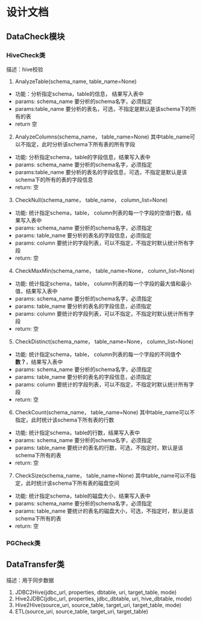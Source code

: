 # 设计文档


## DataCheck模块

### HiveCheck类
描述：hive校验

1.  AnalyzeTable(schema_name, table_name=None)  
+ 功能：分析指定schema，table的信息， 结果写入表中
+ params: schema_name 要分析的schema名字，必须指定
+ params:table_name 要分析的表名，可选，不指定是默认是该schema下的所有的表
+ return 空
2. AnalyzeColumns(schema_name， table_name=None) 其中table_name可以不指定，此时分析该schema下所有表的所有字段
+ 功能: 分析指定schema，table的字段信息，结果写入表中
+ params: schema_name 要分析的schema名字，必须指定
+ params:table_name 要分析的表名的字段信息，可选，不指定是默认是该schema下的所有的表的字段信息
+ return: 空
3. CheckNull(schema_name， table_name， column_list=None) 
+ 功能: 统计指定schema，table， column列表的每一个字段的空值行数，结果写入表中
+ params: schema_name 要分析的schema名字，必须指定
+ params: table_name 要分析的表名的字段信息，必须指定
+ params: column 要统计的字段列表，可以不指定，不指定时默认统计所有字段
+ return: 空
4. CheckMaxMin(schema_name， table_name=None， column_list=None) 
+ 功能: 统计指定schema，table， column列表的每一个字段的最大值和最小值，结果写入表中
+ params: schema_name 要分析的schema名字，必须指定
+ params: table_name 要分析的表名的字段信息，必须指定
+ params: column 要统计的字段列表，可以不指定，不指定时默认统计所有字段
+ return: 空
5. CheckDistinct(schema_name， table_name=None， column_list=None)
+ 功能: 统计指定schema，table， column列表的每一个字段的不同值**个数？**，结果写入表中
+ params: schema_name 要分析的schema名字，必须指定
+ params: table_name 要分析的表名的字段信息，必须指定
+ params: column 要统计的字段列表，可以不指定，不指定时默认统计所有字段
+ return: 空
6. CheckCount(schema_name， table_name=None) 其中table_name可以不指定，此时统计该schema下所有表的行数
+ 功能: 统计指定schema，table的行数，结果写入表中
+ params: schema_name 要分析的schema名字，必须指定
+ params: table_name 要统计的表名的行数，可选，不指定时，默认是该schema下所有的表
+ return: 空
7. CheckSize(schema_name， table_name=None) 其中table_name可以不指定，此时统计该schema下所有表的磁盘空间
+ 功能: 统计指定schema，table的磁盘大小，结果写入表中
+ params: schema_name 要分析的schema名字，必须指定
+ params: table_name 要统计的表名的磁盘大小，可选，不指定时，默认是该schema下所有的表
+ return: 空

### PGCheck类


## DataTransfer类
描述：用于同步数据

1. JDBC2Hive(jdbc_url,  properties, dbtable, uri, target_table, mode)
2. Hive2JDBC(jdbc_url,  properties, jdbc_dbtable, uri, hive_dbtable, mode)
3. Hive2Hive(source_uri, source_table, target_uri, target_table, mode)
4. ETL(source_uri, source_table, target_uri, target_table)


